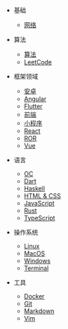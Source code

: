 * 基础

  * [网络](/basic/network)
* 算法
  * [算法](/algo/algorithm)
  * [LeetCode](/algo/leetcode)
* 框架领域
  * [安卓](/frame/android)
  * [Angular](/frame/angular)
  * [Flutter](/frame/flutter)
  * [前端](/frame/front)
  * [小程序](/frame/mini-program)
  * [React](/frame/react)
  * [ROR](/frame/ror)
  * [Vue](/frame/vue)
* 语言
  * [OC](/lang/oc)
  * [Dart](/lang/dart)
  * [Haskell](/lang/haskell)
  * [HTML & CSS](/lang/html-css)
  * [JavaScript](/lang/js)
  * [Rust](/lang/rust)
  * [TypeScript](/lang/ts)
* 操作系统
  * [Linux](/os/linux)
  * [MacOS](/os/macos)
  * [Windows](/os/windows)
  * [Terminal](/os/terminal)
* 工具
  * [Docker](/tools/docker)
  * [Git](/tools/git)
  * [Markdown](/tools/markdown)
  * [Vim](/tools/vim)